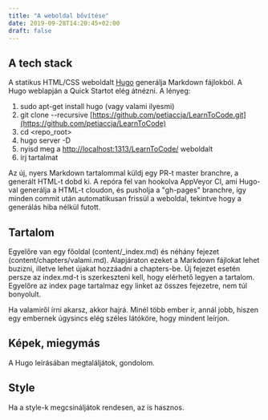 ```yaml
---
title: "A weboldal bővítése"
date: 2019-09-28T14:20:45+02:00
draft: false
---
```



A tech stack
---

A statikus HTML/CSS weboldalt [Hugo](https://gohugo.io/) generálja Markdown fájlokból. A Hugo weblapján a Quick Startot elég átnézni. A lényeg:

1. sudo apt-get install hugo (vagy valami ilyesmi)
2. git clone --recursive [https://github.com/petiaccja/LearnToCode.git](https://github.com/petiaccja/LearnToCode)
3. cd <repo_root>
4. hugo server -D
5. nyisd meg a [http://localhost:1313/LearnToCode/](http://localhost:1313/LearnToCode/) weboldalt
6. írj tartalmat

Az új, nyers Markdown tartalommal küldj egy PR-t master branchre, a generált HTML-t dobd ki. A repóra fel van hookolva AppVeyor CI, ami Hugo-val generálja a HTML-t cloudon, és pusholja a "gh-pages" branchre, így minden commit után automatikusan frissül a weboldal, tekintve hogy a generálás hiba nélkül futott.


Tartalom
---

Egyelőre van egy főoldal (content/_index.md) és néhány fejezet (content/chapters/valami.md). Alapjáraton ezeket a Markdown fájlokat lehet buzizni, illetve lehet újakat hozzáadni a chapters-be. Új fejezet esetén persze az index.md-t is szerkeszteni kell, hogy elérhető legyen a tartalom. Egyelőre az index page tartalmaz egy linket az összes fejezetre, nem túl bonyolult.

Ha valamiről írni akarsz, akkor hajrá. Minél több ember ír, annál jobb, hiszen egy embernek úgysincs elég széles látóköre, hogy mindent leírjon.


Képek, miegymás
---

A Hugo leírásában megtaláljátok, gondolom.


Style
---

Ha a style-k megcsináljátok rendesen, az is hasznos.